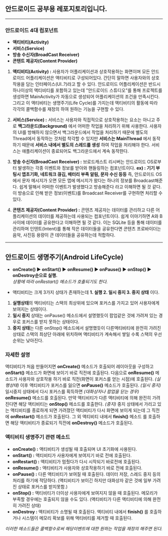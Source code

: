 ## 안드로이드 공부용 레포지토리입니다.
---

### 안드로이드 4대 컴포넌트
* **액티비티(Activity)**
* **서비스(Service)**
* **방송 수신자(BroadCast Receiver)**
* **콘텐트 제공자(Content Provider)**

1. **액티비티(Activity) :**
사용자가 어플리케이션과 상호작용하는 화면이며 모든 안드로이드 어플리케이션은 액티비티로 구성되어있다. 간단히 말하면 사용자와의 상호작용을 담는 인터페이스(UI..?)라고 할 수 있다.
안드로이드 어플리케이션은 반드시 하나이상의 액티비티를 포함하고 있는데 "안드로이드 스튜디오"를 통해 프로젝트를 생성하면 MainActivity가 자동으로 생성되어 어플리케이션의 조건을 만족시킨다.
그리고 이 액티비티는 생명주기(Life Cycle)를 가지는데 액티비티의 활동에 따라 각각의 콜백함수를 재정의 하여 원하는 기능을 구현할 수 있다.

2. **서비스(Service) :**
서비스는 사용자와 직접적으로 상호작용하는 요소는 아니고 주로 **백그라운드(Background)** 에서 어떠한 작업을 처리하기 위해 사용한다. 사용자의 UI를 방해하지 않으면서 백그라운드에서 작업을 처리하기 때문에 별도의 Thread에서 동작하는 것처럼 착각할 수 있지만 **서비스는 MainThread** 에서 동작하기 때문에 **서비스 내에서 별도의 스레드를 생성** 하여 작업을 처리해야 한다.
서비스는 애플리케이션이 종료되어도 백그라운드에서 계속 동작한다.

3. **방송 수신자(BroadCast Receiver) :**
브로드캐스트 리시버는 안드로이드 OS로부터 발생하는 각종 이벤트와 정보를 받아와 핸들링하는 컴포넌트이다. **ex) : 기기 부팅시 앱초기화, 네트워크 끊김, 배터리 부족 알림, 문자 수신 등등**
즉, 안드로이드 OS에서 문자 메시지가 오면 모든 앱에 메시지가 왔다는 하나의 정보를 Broadcast해준다. 쉽게 말해서 어떠한 이벤트가 발생했다고 방송해준다 라고 이해하면 될 것 같다.
이 방송으로 인해 받은 정보(이벤트)를 Broadcast Receiver를 구현하면 처리할 수 있다.

4. **콘텐츠 제공자(Content Provider) :**
콘텐츠 제공자는 데이터를 관리하고 다른 어플리케이션의 데이터를 제공하는데 사용되는 컴포넌트이다. 쉽게 이야기하면 A와 B 사이에 데이터를 공유한다고 이해하면 될 것 같다. 이는 
SQLite 등을 통해 데이터를 관리하며 인텐트(Intent)를 통해 작은 데이터들을 공유한다면 콘텐츠 프로바이더는 음악, 사진등 용량이 큰 데이터들을 공유하는데 적합하다.  
---

## 안드로이드 생명주기(Android LifeCycle)
* **onCreate() ▶ onStart() ▶ onResume() ▶ onPause() ▶ onStop() ▶ onDestroy순으로 실행.**  
_상황에 따라 onRestart() 메소드가 호출되기도 한다._
  
* 액티비티는 크게 3가지 상태가 존재하는데 **1. 실행 2. 일시 중지  3. 중지 상태** 이다.  
  
1. **실행상태**의 액티비티는 스택의 최상위에 있으며 포커스를 가지고 있어 사용자에게 보여지는 상태이다. 
2. **일시 중지** 상태는 onPause() 메소드에서 설명했듯이 팝업같은 것에 가려져 있는 경우로 포커스를 받지 못하는 상태이다.  
3. **중지 상태**는 다른 onStop() 메소드에서 설명했듯이 다른액티비티에 완전히 가려진 상태로 스택의 최상단 아래에 위치하며 액티비티가 계속해서 쌓일 수록 스택의 우선순위는 낮아진다.  

### 자세한 설명
액티비티가 처음 만들어지면 **onCreate()** 메소드가 호출되어 레이아웃을 구성하고 **onStart()** 메소드가 화면에 보이기 바로 직전에 호출된다. 다음으로 **onResume()** 메소드가 사용자와 상호작용 하기 바로 직전(화면이 포커스를 얻는 시점)에 호출된다. _(실행상태)_ 이후 액티비티가 포커스를 잃으면 **onPause()** 메소드가 호출된다. _(일시 중지)_ 일시중지 상태에서 다시 포커스를 획득하면 _(대화상자나 팝업을 닫는 경우)_ **onResume()** 메소드를 호출된다. 만약 액티비티가 다른 액티비티에 의해 완전히 가려진다면 해당 액티비티는 **onStop()** 메소드를 호출한다. _(중지)_ 중지 상태에서 가리고 있는 액티비티를 종료하게 되면 가려졌던 액티비티가 다시 화면에 보이게 되는데 그 직전에 **onRestart()** 메소드가 호출된다. 그 외 액티비티 내에서 **finish()** 메소드 를 호출하면 해당 액티비티가 종료되기 직전에 **onDestroy()** 메소드가 호출된다.   
  
### 액티비티 생명주기 관련 메소드
* **onCreate() :** 액티비티가 생성될 때 호출되며 UI 초기화에 사용된다.
* **onStart() :** 액티비티가 사용자에게 보여지기 바로 전에 호출된다.
* **onRestart() :** 액티비티가 멈췄다가 다시 시작되기 바로전에 호출된다.
* **onResume() :** 액티비티가 사용자와 상호작용하기 바로 전에 호출된다.
* **onPause() :** 다른 액티비티가 보여질 때 호출된다. 데이터 저장, 스레드 중지 등의 처리를 하기에 적당하다. (액티비티가 보이긴 하지만 대화상자 같은 것에 일부 가려진 상태로 포커스를 받지못함.)
* **onStop() :** 액티비티가 더이상 사용자에게 보여지지 않을 때 호출된다. 메모리가 부족할 경우에는 호출되지 않을 수도 있다. (액티비티가 다른 액티비티에 의해 완전히 가려진 상태)
* **onDestroy :** 액티비티가 소명될 때 호출된다. 액티비티 내에서 **finish()** 를 호출하거나 시스템이 메모리 확보를 위해 액티비티를 제거할 때 호출된다.  

_이러한 메소드들은 콜백함수로써 해당이벤트에 대한 원하는 작업을 재정의 해주면 된다._  




